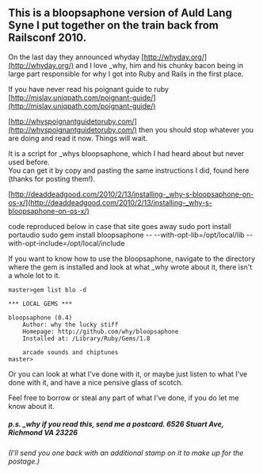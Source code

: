## This is a bloopsaphone version of Auld Lang Syne I put together on the train back from Railsconf 2010.  


On the last day they announced whyday [http://whyday.org/](http://whyday.org/) and I love _why, him and his chunky bacon being 
in large part responsible for why I got into Ruby and Rails in the first place.  

If you have never read his poignant guide to ruby 
[http://mislav.uniqpath.com/poignant-guide/](http://mislav.uniqpath.com/poignant-guide/) 

[http://whyspoignantguidetoruby.com/](http://whyspoignantguidetoruby.com/)
then you should stop whatever you are doing and read it now.  Things will wait.  

It is a script for _whys bloopsaphone, which I had heard about but never used before.  
You can get it by copy and pasting the same instructions I did, found here (thanks for posting them!).

[http://deaddeadgood.com/2010/2/13/installing-_why-s-bloopsaphone-on-os-x/](http://deaddeadgood.com/2010/2/13/installing-_why-s-bloopsaphone-on-os-x/)

code reproduced below in case that site goes away
    sudo port install portaudio
    sudo gem install bloopsaphone -- --with-opt-lib=/opt/local/lib --with-opt-include=/opt/local/include


If you want to know how to use the bloopsaphone, navigate to the directory where the gem is installed and 
look at what _why wrote about it, there isn't a whole lot to it.


    master>gem list blo -d   

    *** LOCAL GEMS ***

    bloopsaphone (0.4)
        Author: why the lucky stiff
        Homepage: http://github.com/why/bloopsaphone
        Installed at: /Library/Ruby/Gems/1.8

        arcade sounds and chiptunes
    master>


Or you can look at what I've done with it, or maybe just listen to what I've done with it, and have a nice pensive glass of scotch.  

Feel free to borrow or steal any part of what I've done, if you do let me know about it.  








##### p.s.  _why if you read this, send me a postcard.  6526 Stuart Ave, Richmond VA 23226
###### (I'll send you one back with an additional stamp on it to make up for the postage.)



